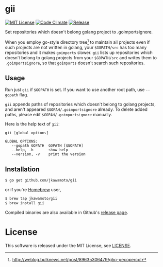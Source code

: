 # gii
[![MIT License](http://img.shields.io/badge/license-MIT-blue.svg?style=flat)](LICENSE)
[![Code Climate](https://codeclimate.com/github/jkawamoto/gii/badges/gpa.svg)](https://codeclimate.com/github/jkawamoto/gii)
[![Release](https://img.shields.io/badge/release-0.1.0-lightgrey.svg)](https://github.com/jkawamoto/gii/releases/tag/v0.1.0)

Set repositories which doesn't belong golang project to .goimportsignore.

When you employ go-style directory tree[^1] to maintain all projects
even if such projects are not written in golang,
your `$GOPATH/src` has too many repositories and it makes `goimports` slower.
`gii` lists up repositories which doesn't belong to golang projects from
your `$GOPATH/src` and writes them to `.goimportsignore`,
so that `goimports` doesn't search such repositories.

[^1]: http://weblog.bulknews.net/post/89635306479/ghq-pecopercol


## Usage
Run just `gii` if `$GOPATH` is set. If you want to use another root path,
use `--gopath` flag.

`gii` appends paths of repositories which doesn't belong to golang projects,
and aren't appeared `$GOPAH/.goimportsignore` already.
To delete added paths, please edit `$GOPAH/.goimportsignore` manually.

Here is the help text of `gii`:
~~~
gii [global options]

GLOBAL OPTIONS:
   --gopath GOPATH  GOPATH [$GOPATH]
   --help, -h       show help
   --version, -v    print the version
~~~

## Installation
```sh
$ go get github.com/jkawamoto/gii
```
or if you're [Homebrew](http://brew.sh/) user,

```sh
$ brew tap jkawamoto/gii
$ brew install gii
```

Compiled binaries are also available in
Github's [release page](https://github.com/jkawamoto/gii/releases).


# License
This software is released under the MIT License, see [LICENSE](LICENSE).
